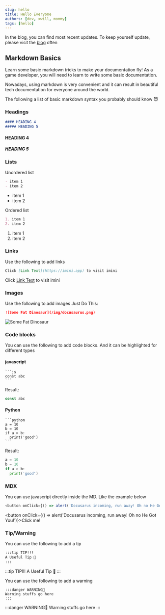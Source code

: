 ```yaml
---
slug: hello
title: Hello Everyone
authors: [dev, xwill, mommy]
tags: [hello]
---
```


In the blog, you can find most recent updates. To keep yourself update, please visit the [blog](/blog) often

<!-- truncate -->
## Markdown Basics
Learn some basic markdown tricks to make your documentation fly! As a game developer, you will need to learn
to write some basic documentation.

Nowadays, using markdown is very convenient and it can result in beautiful tech documentation for everyone
around the world.

The following a list of basic markdown syntax you probably should know 😈

### Headings
```md
#### HEADING 4
##### HEADING 5
```
#### HEADING 4
##### HEADING 5

### Lists
Unordered list
```md
- item 1
- item 2
```
- item 1
- item 2

Ordered list
```md
1. item 1
2. item 2
```
1. item 1
2. item 2

### Links
Use the following to add links
```md
Click [Link Text](https://imini.app) to visit imini
```
Click [Link Text](https://imini.app) to visit imini


### Images
Use the following to add images
Just Do This:
```md
![Some Fat Dinosaur](/img/docusaurus.png)
```
![Some Fat Dinosaur](/img/docusaurus.png)

### Code blocks
You can use the following to add code blocks. And it can be highlighted for different types

#### javascript

    ```js
    const abc
    ```

Result:
```js
const abc
```

#### Python

    ```python
    a = 10
    b = 10
    if a > b:
      print('good')
    ```

Result:
```python
a = 10
b = 10
if a > b:
  print('good')
```

### MDX
You can use javascript directly inside the MD. Like the example below
```js
<button onClick={() => alert('Docusarus incoming, run away! Oh no He Got You!')}>Click me!</button>
```
<button onClick={() => alert('Docusarus incoming, run away! Oh no He Got You!')}>Click me!</button>


### Tip/Warning
You can use the following to add a tip
```md
:::tip TIP!!!
A Useful Tip 🚗
:::
```

:::tip TIP!!!
A Useful Tip 🚗
:::

You can use the following to add a warning

    :::danger WARNING🦴
    Warning stuffs go here
    :::

:::danger WARNING🦴
Warning stuffs go here
:::